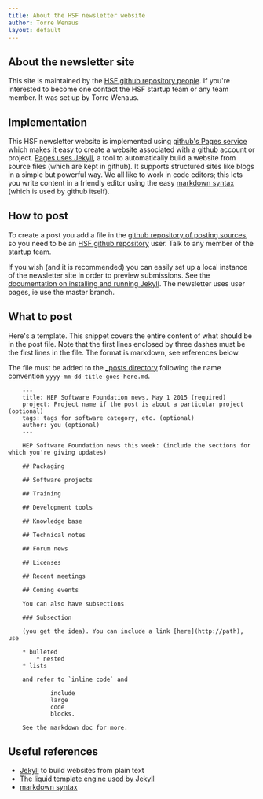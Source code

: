 ```yaml
---
title: About the HSF newsletter website
author: Torre Wenaus
layout: default
---
```


## About the newsletter site

This site is maintained by the [HSF github repository people](https://github.com/orgs/HEP-SF/people). If you're interested to become one contact the HSF startup team or any team member. It was set up by Torre Wenaus.

## Implementation

This HSF newsletter website is implemented using [github's Pages service](https://pages.github.com/) which makes it easy to create a website associated with a github account or project. [Pages uses Jekyll](https://help.github.com/articles/using-jekyll-with-pages/), a tool to automatically build a website from source files (which are kept in github). It supports structured sites like blogs in a simple but powerful way. We all like to work in code editors; this lets you write content in a friendly editor using the easy [markdown syntax](http://daringfireball.net/projects/markdown/syntax) (which is used by github itself).

## How to post

To create a post you add a file in the [github repository of posting sources](https://github.com/HEP-SF/hep-sf.github.io/tree/master/_posts), so you need to be an [HSF github repository](https://github.com/HEP-SF) user. Talk to any member of the startup team.

If you wish (and it is recommended) you can easily set up a local instance of the newsletter site in order to preview submissions. See the [documentation on installing and running Jekyll](https://help.github.com/articles/using-jekyll-with-pages/). The newsletter uses user pages, ie use the master branch.

## What to post

Here's a template. This snippet covers the entire content of what should be in the post file. Note that the first lines enclosed by three dashes must be the first lines in the file. The format is markdown, see references below.

The file must be added to the [_posts directory](https://github.com/HEP-SF/hep-sf.github.io/tree/master/_posts) following the name convention `yyyy-mm-dd-title-goes-here.md`.

        ---
        title: HEP Software Foundation news, May 1 2015 (required)
        project: Project name if the post is about a particular project (optional)
        tags: tags for software category, etc. (optional)
        author: you (optional)
        ---

        HEP Software Foundation news this week: (include the sections for which you're giving updates)

        ## Packaging
        
        ## Software projects

        ## Training

        ## Development tools

        ## Knowledge base

        ## Technical notes

        ## Forum news

        ## Licenses

        ## Recent meetings

        ## Coming events
        
        You can also have subsections

        ### Subsection

        (you get the idea). You can include a link [here](http://path), use

        * bulleted
            * nested
        * lists

        and refer to `inline code` and

                include
                large
                code
                blocks.

        See the markdown doc for more. 


## Useful references

- [Jekyll](http://jekyllrb.com/) to build websites from plain text
- [The liquid template engine used by Jekyll](https://github.com/Shopify/liquid/wiki)
- [markdown syntax](http://daringfireball.net/projects/markdown/syntax)
